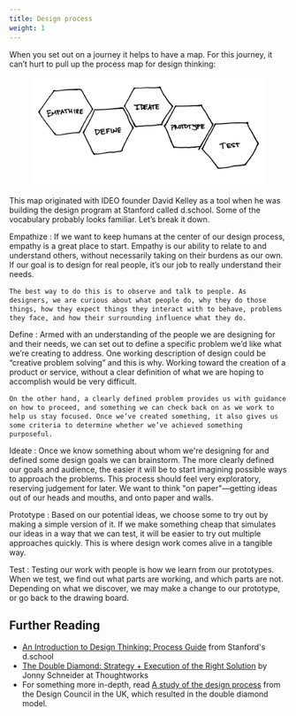```yaml
---
title: Design process
weight: 1
---
```


When you set out on a journey it helps to have a map. For this journey, it can’t hurt to pull up the process map for design thinking:

<figure>
  <img src="five.png" alt="Diagram of the five steps in the design thinking process: empathize, define, ideate, prototype, test.">
</figure>

This map originated with IDEO founder David Kelley as a tool when he was building the design program at Stanford called d.school. Some of the vocabulary probably looks familiar. Let’s break it down.

Empathize
: If we want to keep humans at the center of our design process, empathy is a great place to start. Empathy is our ability to relate to and understand others, without necessarily taking on their burdens as our own. If our goal is to design for real people, it’s our job to really understand their needs.

    The best way to do this is to observe and talk to people. As designers, we are curious about what people do, why they do those things, how they expect things they interact with to behave, problems they face, and how their surrounding influence what they do.

Define
: Armed with an understanding of the people we are designing for and their needs, we can set out to define a specific problem we’d like what we’re creating to address. One working description of design could be “creative problem solving” and this is why. Working toward the creation of a product or service, without a clear definition of what we are hoping to accomplish would be very difficult.

    On the other hand, a clearly defined problem provides us with guidance on how to proceed, and something we can check back on as we work to help us stay focused. Once we’ve created something, it also gives us some criteria to determine whether we’ve achieved something purposeful.

Ideate
: Once we know something about whom we're designing for and defined some design goals we can
brainstorm. The more clearly defined our goals and audience, the easier it will be to start imagining possible ways to approach the problems. This process should feel very exploratory, reserving judgement for later. We want to think "on paper"—getting ideas out of our heads and mouths, and onto paper and walls.

Prototype
: Based on our potential ideas, we choose some to try out by making a simple version of it. If we make something cheap that simulates our ideas in a way that we can test, it will be easier to try out multiple approaches quickly. This is where design work comes alive in a tangible way.

Test
: Testing our work with people is how we learn from our prototypes. When we test, we find out what parts are working, and which parts are not. Depending on what we discover, we may make a change to our prototype, or go back to the drawing board.


## Further Reading

- [An Introduction to Design Thinking: Process Guide](https://dschool-old.stanford.edu/sandbox/groups/designresources/wiki/36873/attachments/74b3d/ModeGuideBOOTCAMP2010L.pdf) from Stanford's d.school
- [The Double Diamond: Strategy + Execution of the Right Solution](https://www.thoughtworks.com/insights/blog/double-diamond) by Jonny Schneider at Thoughtworks
- For something more in-depth, read [A study of the design process](https://www.designcouncil.org.uk/sites/default/files/asset/document/ElevenLessons_Design_Council%20(2).pdf) from the Design Council in the UK, which resulted in the double diamond model.
